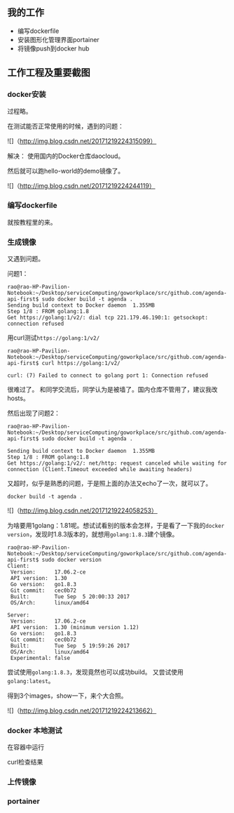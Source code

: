 
## 我的工作

* 编写dockerfile
* 安装图形化管理界面portainer
* 将镜像push到docker hub

## 工作工程及重要截图

### docker安装
过程略。

在测试能否正常使用的时候，遇到的问题：

![]（http://img.blog.csdn.net/20171219224315099）

解决：
使用国内的Docker仓库daocloud。

然后就可以跑hello-world的demo镜像了。

![]（http://img.blog.csdn.net/20171219224244119）


### 编写dockerfile

就按教程里的来。

### 生成镜像

又遇到问题。

问题1：
```
rao@rao-HP-Pavilion-Notebook:~/Desktop/serviceComputing/goworkplace/src/github.com/agenda-api-first$ sudo docker build -t agenda .
Sending build context to Docker daemon  1.355MB
Step 1/8 : FROM golang:1.8
Get https://golang:1/v2/: dial tcp 221.179.46.190:1: getsockopt: connection refused
```

用curl测试`https://golang:1/v2/`
```
rao@rao-HP-Pavilion-Notebook:~/Desktop/serviceComputing/goworkplace/src/github.com/agenda-api-first$ curl https://golang:1/v2/

curl: (7) Failed to connect to golang port 1: Connection refused
```

很难过了。
和同学交流后，同学认为是被墙了。国内仓库不管用了，建议我改hosts。


然后出现了问题2：

```
rao@rao-HP-Pavilion-Notebook:~/Desktop/serviceComputing/goworkplace/src/github.com/agenda-api-first$ sudo docker build -t agenda .

Sending build context to Docker daemon  1.355MB
Step 1/8 : FROM golang:1.8
Get https://golang:1/v2/: net/http: request canceled while waiting for connection (Client.Timeout exceeded while awaiting headers)
```

又超时，似乎是熟悉的问题，于是照上面的办法又echo了一次，就可以了。

```
docker build -t agenda .
```

![]（http://img.blog.csdn.net/20171219224058253）


为啥要用1golang：1.81呢。想试试看别的版本会怎样，于是看了一下我的`docker version`，发现时1.8.3版本的，就想用`golang:1.8.3`建个镜像。

```
rao@rao-HP-Pavilion-Notebook:~/Desktop/serviceComputing/goworkplace/src/github.com/agenda-api-first$ sudo docker version
Client:
 Version:      17.06.2-ce
 API version:  1.30
 Go version:   go1.8.3
 Git commit:   cec0b72
 Built:        Tue Sep  5 20:00:33 2017
 OS/Arch:      linux/amd64

Server:
 Version:      17.06.2-ce
 API version:  1.30 (minimum version 1.12)
 Go version:   go1.8.3
 Git commit:   cec0b72
 Built:        Tue Sep  5 19:59:26 2017
 OS/Arch:      linux/amd64
 Experimental: false
```

尝试使用`golang:1.8.3`，发现竟然也可以成功build。
又尝试使用`golang:latest`。

得到3个images，show一下，来个大合照。

![]（http://img.blog.csdn.net/20171219224213662）


### docker 本地测试

在容器中运行


curl检查结果



### 上传镜像



### portainer


